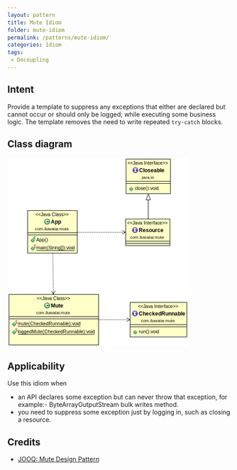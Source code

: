 ```yaml
---
layout: pattern
title: Mute Idiom
folder: mute-idiom
permalink: /patterns/mute-idiom/
categories: Idiom
tags: 
 - Decoupling
---
```


## Intent
Provide a template to suppress any exceptions that either are declared but cannot occur or should only be logged;
while executing some business logic. The template removes the need to write repeated `try-catch` blocks.

## Class diagram
![alt text](./etc/mute-idiom.png "Mute Idiom")

## Applicability
Use this idiom when

* an API declares some exception but can never throw that exception, for example:- ByteArrayOutputStream bulk writes method.
* you need to suppress some exception just by logging in, such as closing a resource.

## Credits

* [JOOQ: Mute Design Pattern](http://blog.jooq.org/2016/02/18/the-mute-design-pattern/)
